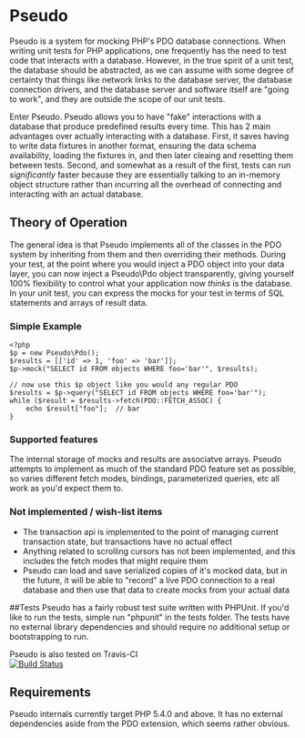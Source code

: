 # Pseudo #

Pseudo is a system for mocking PHP's PDO database connections. When writing unit tests for PHP applications, one frequently has the need to test code that interacts with a database. However, in the true spirit of a unit test, the database should be abstracted, as we can assume with some degree of certainty that things like network links to the database server, the database connection drivers, and the database server and software itself are "going to work", and they are outside the scope of our unit tests. 

Enter Pseudo. Pseudo allows you to have "fake" interactions with a database that produce predefined results every time. This has 2 main advantages over actually interacting with a database. First, it saves having to write data fixtures in another format, ensuring the data schema availability, loading the fixtures in, and then later cleaing and resetting them between tests.  Second, and somewhat as a result of the first, tests can run *significantly* faster because they are essentially talking to an in-memory object structure rather than incurring all the overhead of connecting and interacting with an actual database.

## Theory of Operation

The general idea is that Pseudo implements all of the classes in the PDO system by inheriting from them and then overriding their methods. During your test, at the point where you would inject a PDO object into your data layer, you can now inject a Pseudo\Pdo object transparently, giving yourself 100% flexibility to control what your application now *thinks* is the database. In your unit test, you can express the mocks for your test in terms of SQL statements and arrays of result data. 

### Simple Example
	<?php
	$p = new Pseudo\Pdo();
	$results = [['id' => 1, 'foo' => 'bar']];
	$p->mock("SELECT id FROM objects WHERE foo='bar'", $results);
	
	// now use this $p object like you would any regular PDO 
	$results = $p->query("SELECT id FROM objects WHERE foo='bar'");
	while ($result = $results->fetch(PDO::FETCH_ASSOC) {
		echo $result["foo"];  // bar
	}

### Supported features
The internal storage of mocks and results are associatve arrays. Pseudo attempts to implement as much of the standard PDO feature set as possible, so varies different fetch modes, bindings, parameterized queries, etc all work as you'd expect them to.

### Not implemented / wish-list items
* The transaction api is implemented to the point of managing current transaction state, but transactions have no actual effect
* Anything related to scrolling cursors has not been implemented, and this includes the fetch modes that might require them
* Pseudo can load and save serialized copies of it's mocked data, but in the future, it will be able to "record" a live PDO connection to a real database and then use that data to create mocks from your actual data

##Tests
Pseudo has a fairly robust test suite written with PHPUnit. If you'd like to run the tests, simple run "phpunit" in the tests folder. The tests have no external library dependencies and should require no additional setup or bootstrapping to run.  

Pseudo is also tested on Travis-CI   
[![Build Status](https://secure.travis-ci.org/jimbojsb/pseudo.png?branch=master)](http://travis-ci.org/jimbojsb/pseudo)

## Requirements
Pseudo internals currently target PHP 5.4.0 and above. It has no external dependencies aside from the PDO extension, which seems rather obvious.
